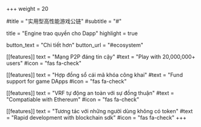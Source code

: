 +++
weight = 20

#title = "实用型高性能游戏公链"
#subtitle = "#"

title = "Engine trao quyền cho Dapp"
highlight = true

button_text = "Chi tiết hơn"
button_url = "#ecosystem"

[[features]]
  text = "Mạng P2P đáng tin cậy"
  #text = "Play with 20,000,000+ users"
  #icon = "fas fa-check"

[[features]]
  text = "Hợp đồng sổ cái mã khóa công khai"
  #text = "Fund support for game DApps
  #icon = "fas fa-check"
  
[[features]]
  text = "VRF tự động an toàn với sự đồng thuận"
  #text = "Compatiable with Ethereum"
  #icon = "fas fa-check"
  
[[features]]
  text = "Tương tác với những người dùng không có token"
  #text = "Rapid development with blockchain sdk"
  #icon = "fas fa-check"
+++
